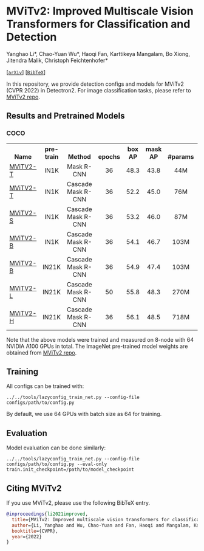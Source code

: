 # MViTv2: Improved Multiscale Vision Transformers for Classification and Detection

Yanghao Li*, Chao-Yuan Wu*, Haoqi Fan, Karttikeya Mangalam, Bo Xiong, Jitendra Malik, Christoph Feichtenhofer*

[[`arXiv`](https://arxiv.org/abs/2203.16527)] [[`BibTeX`](#CitingMViTv2)]

In this repository, we provide detection configs and models for MViTv2 (CVPR 2022) in Detectron2. For image classification tasks, please refer to [MViTv2 repo](https://github.com/facebookresearch/mvit).

## Results and Pretrained Models

### COCO

<table><tbody>
<!-- START TABLE -->
<!-- TABLE HEADER -->
<th valign="bottom">Name</th>
<th valign="bottom">pre-train</th>
<th valign="bottom">Method</th>
<th valign="bottom">epochs</th>
<th valign="bottom">box<br/>AP</th>
<th valign="bottom">mask<br/>AP</th>
<th valign="bottom">#params</th>
<th valign="bottom">FLOPS</th>
<th valign="bottom">model id</th>
<th valign="bottom">download</th>
<!-- TABLE BODY -->
<!-- ROW: mask_rcnn_mvitv2_t_3x -->
 <tr><td align="left"><a href="configs/mask_rcnn_mvitv2_t_3x.py">MViTV2-T</a></td>
<td align="center">IN1K</td>
<td align="center">Mask R-CNN</td>
<td align="center">36</td>
<td align="center">48.3</td>
<td align="center">43.8</td>
<td align="center">44M</td>
<td align="center">279G</td>
<td align="center">307611773</td>
<td align="center"><a href="https://dl.fbaipublicfiles.com/detectron2/MViTv2/mask_rcnn_mvitv2_t_3x/f307611773/model_final_1a1c30.pkl">model</a></td>
</tr>
<!-- ROW: cascade_mask_rcnn_mvitv2_t_3x -->
 <tr><td align="left"><a href="configs/cascade_mask_rcnn_mvitv2_t_3x.py">MViTV2-T</a></td>
<td align="center">IN1K</td>
<td align="center">Cascade Mask R-CNN</td>
<td align="center">36</td>
<td align="center">52.2</td>
<td align="center">45.0</td>
<td align="center">76M</td>
<td align="center">701G</td>
<td align="center">308344828</td>
<td align="center"><a href="https://dl.fbaipublicfiles.com/detectron2/MViTv2/cascade_mask_rcnn_mvitv2_t_3x/f308344828/model_final_c6967a.pkl">model</a></td>
</tr>
<!-- ROW: cascade_mask_rcnn_mvitv2_s_3x -->
<tr><td align="left"><a href="configs/cascade_mask_rcnn_mvitv2_s_3x.py">MViTV2-S</a></td>
<td align="center">IN1K</td>
<td align="center">Cascade Mask R-CNN</td>
<td align="center">36</td>
<td align="center">53.2</td>
<td align="center">46.0</td>
<td align="center">87M</td>
<td align="center">748G</td>
<td align="center">308344647</td>
<td align="center"><a href="https://dl.fbaipublicfiles.com/detectron2/MViTv2/cascade_mask_rcnn_mvitv2_s_3x/f308344647/model_final_279baf.pkl">model</a></td>
</tr>
<!-- ROW: cascade_mask_rcnn_mvitv2_b_3x -->
<tr><td align="left"><a href="configs/cascade_mask_rcnn_mvitv2_b_3x.py">MViTV2-B</a></td>
<td align="center">IN1K</td>
<td align="center">Cascade Mask R-CNN</td>
<td align="center">36</td>
<td align="center">54.1</td>
<td align="center">46.7</td>
<td align="center">103M</td>
<td align="center">814G</td>
<td align="center">308109448</td>
<td align="center"><a href="https://dl.fbaipublicfiles.com/detectron2/MViTv2/cascade_mask_rcnn_mvitv2_b_3x/f308109448/model_final_421a91.pkl">model</a></td>
</tr>
<!-- ROW: cascade_mask_rcnn_mvitv2_b_in21k_3x -->
<tr><td align="left"><a href="configs/cascade_mask_rcnn_mvitv2_b_in21k_3x.py">MViTV2-B</a></td>
<td align="center">IN21K</td>
<td align="center">Cascade Mask R-CNN</td>
<td align="center">36</td>
<td align="center">54.9</td>
<td align="center">47.4</td>
<td align="center">103M</td>
<td align="center">814G</td>
<td align="center">309003202</td>
<td align="center"><a href="https://dl.fbaipublicfiles.com/detectron2/MViTv2/cascade_mask_rcnn_mvitv2_b_in12k_3x/f309003202/model_final_be5168.pkl">model</a></td>
</tr>
<!-- ROW: cascade_mask_rcnn_mvitv2_l_in21k_lsj_50ep -->
<tr><td align="left"><a href="configs/cascade_mask_rcnn_mvitv2_l_in21k_lsj_50ep.py">MViTV2-L</a></td>
<td align="center">IN21K</td>
<td align="center">Cascade Mask R-CNN</td>
<td align="center">50</td>
<td align="center">55.8</td>
<td align="center">48.3</td>
<td align="center">270M</td>
<td align="center">1519G</td>
<td align="center">308099658</td>
<td align="center"><a href="https://dl.fbaipublicfiles.com/detectron2/MViTv2/cascade_mask_rcnn_mvitv2_l_in12k_lsj_50ep/f308099658/model_final_c41c5a.pkl">model</a></td>
</tr>
<!-- ROW: cascade_mask_rcnn_mvitv2_h_in21k_lsj_3x -->
<tr><td align="left"><a href="configs/cascade_mask_rcnn_mvitv2_h_in21k_lsj_3x.py">MViTV2-H</a></td>
<td align="center">IN21K</td>
<td align="center">Cascade Mask R-CNN</td>
<td align="center">36</td>
<td align="center">56.1</td>
<td align="center">48.5</td>
<td align="center">718M</td>
<td align="center">3084G</td>
<td align="center">309013744</td>
<td align="center"><a href="https://dl.fbaipublicfiles.com/detectron2/MViTv2/cascade_mask_rcnn_mvitv2_h_in12k_lsj_3x/f309013744/model_final_30d36b.pkl">model</a></td>
</tr>
</tbody></table>

Note that the above models were trained and measured on 8-node with 64 NVIDIA A100 GPUs in total. The ImageNet pre-trained model weights are obtained from [MViTv2 repo](https://github.com/facebookresearch/mvit).

## Training
All configs can be trained with:

```
../../tools/lazyconfig_train_net.py --config-file configs/path/to/config.py
```
By default, we use 64 GPUs with batch size as 64 for training.

## Evaluation
Model evaluation can be done similarly:
```
../../tools/lazyconfig_train_net.py --config-file configs/path/to/config.py --eval-only train.init_checkpoint=/path/to/model_checkpoint
```



## <a name="CitingMViTv2"></a>Citing MViTv2

If you use MViTv2, please use the following BibTeX entry.

```BibTeX
@inproceedings{li2021improved,
  title={MViTv2: Improved multiscale vision transformers for classification and detection},
  author={Li, Yanghao and Wu, Chao-Yuan and Fan, Haoqi and Mangalam, Karttikeya and Xiong, Bo and Malik, Jitendra and Feichtenhofer, Christoph},
  booktitle={CVPR},
  year={2022}
}
```
